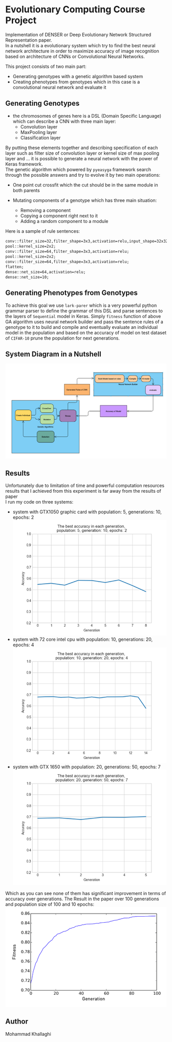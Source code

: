 # Evolutionary Computing Course Project

Implementation of DENSER or Deep Evolutionary Network Structured Representation paper.  
In a nutshell it is a evolutionary system which try to find the best neural network architecture in order to maximize accuracy of image recognition based on architecture of CNNs or Convolutional Neural Networks. 

This project consists of two main part:
* Generating genotypes with a genetic algorithm based system
* Creating phenotypes from genotypes which in this case is a convolutional neural network and evaluate it

## Generating Genotypes
* the chromosomes of genes here is a DSL (Domain Specific Language) which can describe a CNN with three main layer:
    * Convolution layer
    * MaxPooling layer
    * Classification layer   
    
By putting these elements together and describing specification of each layer such as filter size of convolution layer or kernel size of max pooling layer and ... it is possible to generate a neural network with the power of Keras framework.  
The genetic algorithm which powered by `pyeasyga` framework search through the possible answers and try to evolve it by two main operations:
* One point cut crossfit which the cut should be in the same module in both parents
  
* Mutating components of a genotype which has three main situation:
    * Removing a component
    * Copying a component right next to it 
    * Adding a random component to a module 

Here is a sample of rule sentences:

```
conv::filter_size=32,filter_shape=3x3,activation=relu,input_shape=32x32x3;
pool::kernel_size=2x2;
conv::filter_size=64,filter_shape=3x3,activation=relu;
pool::kernel_size=2x2;
conv::filter_size=64,filter_shape=3x3,activation=relu;
flatten;
dense::net_size=64,activation=relu;
dense::net_size=10;

```
## Generating Phenotypes from Genotypes
To achieve this goal we use `lark-parer` which is a very powerful python grammar parser to define the grammar of this DSL and parse sentences to the layers of `Sequential` model in Keras.
Simply `fitness` function of above GA algorithm uses neural network builder and pass the sentence rules of a genotype to it to build and compile and eventually evaluate an individual model in the population and based on the accuracy of model on test dataset of `CIFAR-10` prune the population for next generations.  

## System Diagram in a Nutshell
![System Diagram](report/system_diagram.png "System Diagram")

## Results
Unfortunately due to limitation of time and powerful computation resources results that I achieved from this experiment is far away from the results of paper  
I run my code on three systems:
* system with GTX1050 graphic card with population: 5, generations: 10, epochs: 2
  ![GTX1050](report/img_1.png)
* system with 72 core intel cpu with population: 10, generations: 20, epochs: 4
  ![72Core](report/img.png)
* system with GTX 1650 with population: 20, generations: 50, epochs: 7
  ![GTX1650](report/img_2.png)

Which as you can see none of them has significant improvement in terms of accuracy over generations.
The Result in the paper over 100 generations and population size of 100 and 10 epochs:
  ![paper](report/paper.png)

## Author
Mohammad Khallaghi


